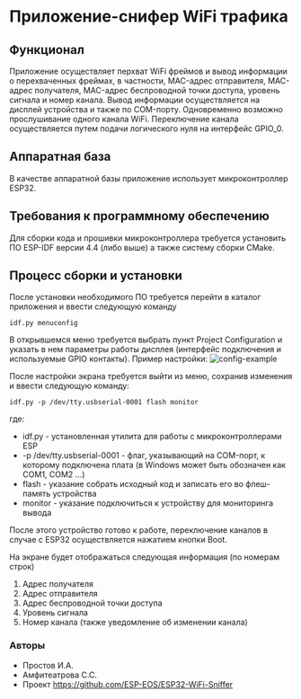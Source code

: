# Приложение-снифер WiFi трафика

## Функционал
Приложение осуществляет перхват WiFi фреймов и вывод информации о перехваченных фреймах, в частности, MAC-адрес отправителя, MAC-адрес получателя, MAC-адрес 
беспроводной точки доступа, уровень сигнала и номер канала. Вывод информации осуществляется на дисплей устройства и также по СOM-порту.
Одновременно возможно прослушивание одного канала WiFi. Переключение канала осуществляется путем подачи логического нуля на интерфейс GPIO_0.

## Аппаратная база
В качестве аппаратной базы приложение использует микроконтроллер ESP32.

## Требования к программному обеспечению
Для сборки кода и прошивки микроконтроллера требуется установить ПО ESP-IDF версии 4.4 (либо выше) а также систему сборки CMake.

## Процесс сборки и установки
После установки необходимого ПО требуется перейти в каталог приложения и ввести следующую команду

    idf.py menuconfig
    
В открывшемся меню требуется выбрать пункт Project Configuration и указать в нем параметры работы дисплея (интерфейс подключения и используемые GPIO контакты). 
Пример настройки:
![config-example](https://i.ibb.co/g6T3tb9/example-config.png)

После настройки экрана требуется выйти из меню, сохранив изменения и ввести следующую команду:


    idf.py -p /dev/tty.usbserial-0001 flash monitor 
    
где:
- idf.py - установленная утилита для работы с микроконтроллерами ESP
- -p /dev/tty.usbserial-0001 - флаг, указывающий на COM-порт, к которому подключена плата (в Windows может быть обозначен как COM1, COM2 ...)
- flash - указание собрать исходный код и записать его во флеш-память устройства
- monitor - указание подключиться к устройству для мониторинга вывода

После этого устройство готово к работе, переключение каналов в случае с ESP32 осуществляется нажатием кнопки Boot.

На экране будет отображаться следующая информация (по номерам строк)
1. Адрес получателя
2. Адрес отправителя
3. Адрес беспроводной точки доступа
4. Уровень сигнала
5. Номер канала (также уведомление об изменении канала)

### Авторы
- Простов И.А.
- Амфитеатрова С.С.
- Проект https://github.com/ESP-EOS/ESP32-WiFi-Sniffer
